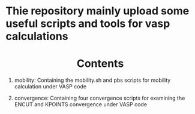 # Thie repository mainly upload some useful scripts and tools for vasp calculations
# <center> Contents </center>

1. mobility: Containing the mobility.sh and pbs scripts for mobility calculation under VASP code

2. convergence: Containing four convergence scripts for examining the ENCUT and KPOINTS convergence under VASP code
